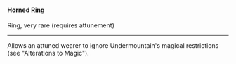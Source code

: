 #### Horned Ring

Ring, very rare (requires attunement)

---

Allows an attuned wearer to ignore Undermountain's magical restrictions (see "Alterations to Magic").



